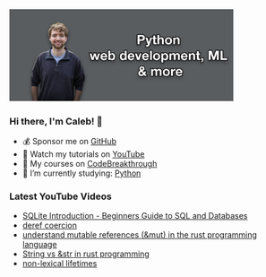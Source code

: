 <img src="github-cover-photo-my-face.jpg" width="400px" />

### Hi there, I'm Caleb! 🍛

- 💰 Sponsor me on [GitHub](https://github.com/sponsors/CalebCurry)
- 🎥 Watch my tutorials on [YouTube](https://www.youtube.com/calebthevideomaker2)
- 📗 My courses on [CodeBreakthrough](https://www.codebreakthrough.com)
- 🤔 I’m currently studying: [Python](https://www.youtube.com/watch?v=s3IvdkCq2_c&t=4254s)

### Latest YouTube Videos
<!-- YOUTUBE:START -->
- [SQLite Introduction - Beginners Guide to SQL and Databases](https://www.youtube.com/watch?v=8Xyn8R9eKB8)
- [deref coercion](https://www.youtube.com/watch?v=KpqQYmPZjp4)
- [understand mutable references &lpar;&amp;mut&rpar; in the rust programming language](https://www.youtube.com/watch?v=8YLX04E0veQ)
- [String vs &amp;str in rust programming](https://www.youtube.com/watch?v=NvuCYJTXedQ)
- [non-lexical lifetimes](https://www.youtube.com/watch?v=Ediva78Zm9I)
<!-- YOUTUBE:END -->
